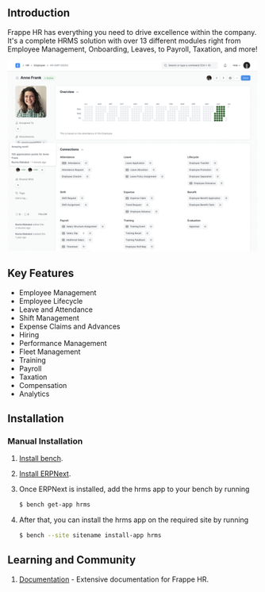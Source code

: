 

</div>

## Introduction

Frappe HR has everything you need to drive excellence within the company. It's a complete HRMS solution with over 13 different modules right from Employee Management, Onboarding, Leaves, to Payroll, Taxation, and more!

![HRMS](hrms.png)

## Key Features

- Employee Management
- Employee Lifecycle
- Leave and Attendance
- Shift Management
- Expense Claims and Advances
- Hiring
- Performance Management
- Fleet Management
- Training
- Payroll
- Taxation
- Compensation
- Analytics

## Installation

### Manual Installation

1. [Install bench](https://github.com/frappe/bench).
2. [Install ERPNext](https://github.com/frappe/erpnext#installation).
3. Once ERPNext is installed, add the hrms app to your bench by running

	```sh
	$ bench get-app hrms
	```
4. After that, you can install the hrms app on the required site by running
	```sh
	$ bench --site sitename install-app hrms
	```


## Learning and Community

1. [Documentation](https://frappehr.com/docs) - Extensive documentation for Frappe HR.

